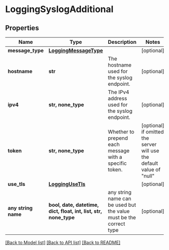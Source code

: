 # LoggingSyslogAdditional


## Properties
Name | Type | Description | Notes
------------ | ------------- | ------------- | -------------
**message_type** | [**LoggingMessageType**](LoggingMessageType.md) |  | [optional] 
**hostname** | **str** | The hostname used for the syslog endpoint. | [optional] 
**ipv4** | **str, none_type** | The IPv4 address used for the syslog endpoint. | [optional] 
**token** | **str, none_type** | Whether to prepend each message with a specific token. | [optional]  if omitted the server will use the default value of "null"
**use_tls** | [**LoggingUseTls**](LoggingUseTls.md) |  | [optional] 
**any string name** | **bool, date, datetime, dict, float, int, list, str, none_type** | any string name can be used but the value must be the correct type | [optional]

[[Back to Model list]](../README.md#documentation-for-models) [[Back to API list]](../README.md#documentation-for-api-endpoints) [[Back to README]](../README.md)


